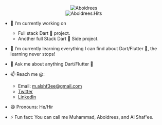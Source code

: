 
<p align="center">
<img src="http://readme-typing-svg.herokuapp.com?font=Fira+Code&size=25&pause=1000&color=1996FFFF&center=true&vCenter=true&width=435&lines=Hello+there%2C+I'm+Muhammad;I+Am+A+Flutter+Developer" alt="Aboidrees" />
<br /> 
<img src="https://img.shields.io/endpoint?url=https://hits.dwyl.com/Aboidrees/Aboidrees.json" alt="Aboidrees:Hits"/>
</p>


* 🔭 I’m currently working on 
  - Full stack Dart 💙 project.
  - Another full Stack Dart 💙 Side project.
* 🌱 I’m currently learning everything I can find about Dart/Flutter 💙, the learning never stops!
* 💬 Ask me about anything Dart/Flutter 💙
* 📫 Reach me @:
  * Email: m.alshf3ee@gmail.com
  * [Twitter](https://twitter.com/alshf3ee)
  * [LinkedIn](https://www.linkedin.com/in/aboidrees/)

* 😄 Pronouns: He/Hir 
* ⚡ Fun fact: You can call me Muhammad, Aboidrees, and Al Shaf'ee.

